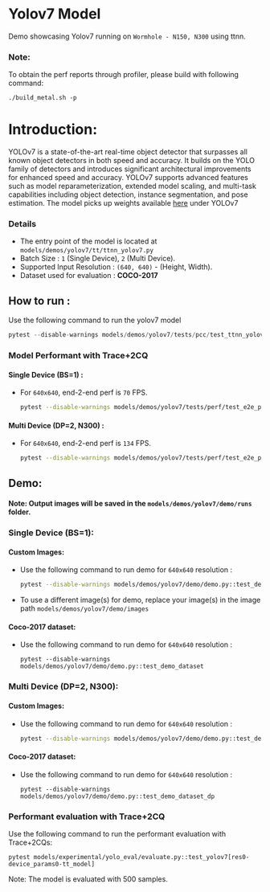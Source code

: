 # Yolov7 Model
Demo showcasing Yolov7 running on `Wormhole - N150, N300` using ttnn.

### Note:

To obtain the perf reports through profiler, please build with following command:
```
./build_metal.sh -p
```

# Introduction:

YOLOv7 is a state-of-the-art real-time object detector that surpasses all known object detectors in both speed and accuracy. It builds on the YOLO family of detectors and introduces significant architectural improvements for enhanced speed and accuracy. YOLOv7 supports advanced features such as model reparameterization, extended model scaling, and multi-task capabilities including object detection, instance segmentation, and pose estimation. The model picks up weights available [here](https://github.com/WongKinYiu/yolov7?tab=readme-ov-file#performance) under YOLOv7

### Details
- The entry point of the model is located at ```models/demos/yolov7/tt/ttnn_yolov7.py```
- Batch Size : `1` (Single Device), `2` (Multi Device).
- Supported Input Resolution : `(640, 640)` - (Height, Width).
- Dataset used for evaluation : **COCO-2017**


## How to run :

Use the following command to run the yolov7 model

```python
pytest --disable-warnings models/demos/yolov7/tests/pcc/test_ttnn_yolov7.py
```

### Model Performant with Trace+2CQ

#### Single Device (BS=1) :

- For `640x640`, end-2-end perf is `70` FPS.

  ```bash
  pytest --disable-warnings models/demos/yolov7/tests/perf/test_e2e_performant.py::test_e2e_performant
  ```

#### Multi Device (DP=2, N300) :

- For `640x640`, end-2-end perf is `134` FPS.

  ```bash
  pytest --disable-warnings models/demos/yolov7/tests/perf/test_e2e_performant.py::test_e2e_performant_dp
  ```

## Demo:

#### Note: Output images will be saved in the `models/demos/yolov7/demo/runs` folder.

### Single Device (BS=1):

#### Custom Images:

- Use the following command to run demo for `640x640` resolution :

    ```bash
    pytest --disable-warnings models/demos/yolov7/demo/demo.py::test_demo
    ```

- To use a different image(s) for demo, replace your image(s) in the image path `models/demos/yolov7/demo/images`


#### Coco-2017 dataset:

- Use the following command to run demo for `640x640` resolution :

  ```
  pytest --disable-warnings models/demos/yolov7/demo/demo.py::test_demo_dataset
  ```

### Multi Device (DP=2, N300):

#### Custom Images:

- Use the following command to run demo for `640x640` resolution :

  ```bash
  pytest --disable-warnings models/demos/yolov7/demo/demo.py::test_demo_dp
  ```

#### Coco-2017 dataset:

- Use the following command to run demo for `640x640` resolution :

  ```
  pytest --disable-warnings models/demos/yolov7/demo/demo.py::test_demo_dataset_dp
  ```

### Performant evaluation with Trace+2CQ
Use the following command to run the performant evaluation with Trace+2CQs:

```
pytest models/experimental/yolo_eval/evaluate.py::test_yolov7[res0-device_params0-tt_model]
```
Note: The model is evaluated with 500 samples.

